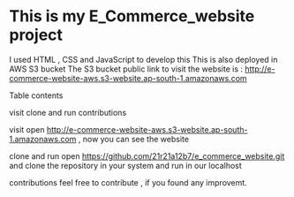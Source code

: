 # This is my E_Commerce_website project
I used HTML , CSS and JavaScript to develop this
This is also deployed in AWS S3 bucket
The S3 bucket public link to visit the website is : http://e-commerce-website-aws.s3-website.ap-south-1.amazonaws.com

Table contents 

visit
clone and run
contributions

visit 
open http://e-commerce-website-aws.s3-website.ap-south-1.amazonaws.com , now you can see the website

clone and run
open https://github.com/21r21a12b7/e_commerce_website.git and clone the repository in your system and run in our localhost

contributions
feel free to contribute , if you found any improvemt.
